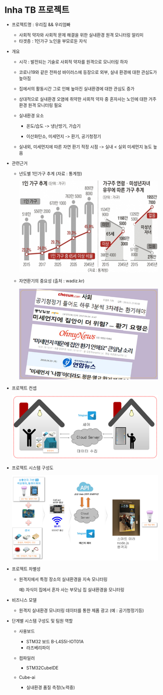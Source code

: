 # Inha TB 프로젝트
    
  - 프로젝트명 : 우리집 && 우리엄빠
      - 사회적 약자와 사회적 문제 해결을 위한 실내환경 원격 모니터링 알리미
      - 타겟층 : 1인가구 노인을 부모로둔 자식
      
  - 개요
     - 시각 : 발전되는 기술로 사회적 약자를 원격으로 모니터링 하자
     - 코로나19와 같은 전파성 바이러스에 등장으로 외부, 실내 환경에 대한 관심도가 높아짐 
     - 집에서의 활동시간 그로 인해 높아진 실내환경에 대한 관심도 증가
     - 상대적으로 실내환경 오염에 취약한 사회적 약자 중 혼자사는 노인에 대한 거주환경 원격 모니터링 필요
     
     - 실내환경 요소
       - 온도/습도
         -> 냉난방기, 가습기 
         
       - 이산화탄소, 미세먼지
         -> 환기, 공기청정기

      - 실내외, 미세먼지에 따른 자연 환기 적정 시점
        -> 실내 < 실외 미세먼지 농도 높음
          
  - 관련근거 
  
     - 년도별 1인가구 추계 (자료 : 통계청) 
     
        <img width="500" height="300" src="./png/1인가구.jpg"></img>

     - 자연환기의 중요성 (출처 : wadiz.kr)
     
        <img width="500" height="300" src="./png/환기.png"></img>
        
  - 프로젝트 컨셉
  
      <img width="" height="" src="./png/컨셉.png"></img>
      
  - 프로젝트 시스템 구성도
  
    <img width="" height="" src="./png/시스템구성도.png"></img>
        
  - 프로젝트 차별성
  
     - 원격지에서 특정 장소의 실내환경을 지속 모니터링
     
        예) 자식이 집에서 혼자 사는 부모님 집 실내환경을 모니터링
        
  - 비즈니스 모델
  
      - 원격지 실내환경 모니터링 데이터를 통한 제품 광고 (예 : 공기청정기등)
       
  - 단계별 시스템 구성도 및 팀원 역할
  
    - 사용보드
   
        - STM32 보드 B-L4S5I-IOT01A
        - 라즈베리파이
        
    - 컴파일러
        - STM32CubeIDE
    
  
    - Cube-ai 
    
        - 실내환경 품질 측정(노력중)
     
